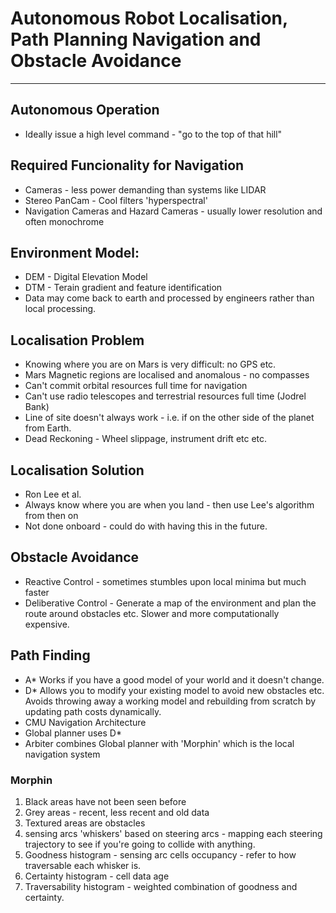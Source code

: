 # Autonomous Robot Localisation, Path Planning Navigation and Obstacle Avoidance
----

## Autonomous Operation

* Ideally issue a high level command - "go to the top of that hill"

## Required Funcionality for Navigation


* Cameras - less power demanding than systems like LIDAR
* Stereo PanCam - Cool filters 'hyperspectral'
* Navigation Cameras and Hazard Cameras - usually lower resolution and often
  monochrome

## Environment Model: 
* DEM - Digital Elevation Model
* DTM - Terain gradient and feature identification
* Data may come back to earth and processed by engineers rather than local processing.

## Localisation Problem

* Knowing where you are on Mars is very difficult: no GPS etc.
* Mars Magnetic regions are localised and anomalous - no compasses
* Can't commit orbital resources full time for navigation
* Can't use radio telescopes and terrestrial resources full time (Jodrel Bank)
* Line of site doesn't always work - i.e. if on the other side of the planet
  from Earth.
* Dead Reckoning - Wheel slippage, instrument drift etc etc.

## Localisation Solution

* Ron Lee et al.
* Always know where you are when you land - then use Lee's algorithm from then
  on
* Not done onboard - could do with having this in the future.

## Obstacle Avoidance

* Reactive Control - sometimes stumbles upon local minima but much faster
* Deliberative Control - Generate a map of the environment and plan the route
  around obstacles etc. Slower and more computationally expensive.

## Path Finding

* A* Works if you have a good model of your world and it doesn't change.
* D* Allows you to modify your existing model to avoid new obstacles etc.
  Avoids throwing away a working model and rebuilding from scratch by updating
  path costs dynamically.
* CMU Navigation Architecture
* Global planner uses D* 
* Arbiter combines Global planner with 'Morphin' which is the local navigation
  system


### Morphin

1) Black areas have not been seen before
2) Grey areas - recent, less recent and old data
3) Textured areas are obstacles
4) sensing arcs 'whiskers' based on steering arcs - mapping each steering
trajectory to see if you're going to collide with anything.
5) Goodness histogram  - sensing arc cells occupancy - refer to how traversable
each whisker is.
6) Certainty histogram - cell data age
7) Traversability histogram - weighted combination of goodness and certainty.
